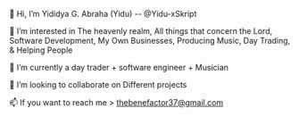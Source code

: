 👋 Hi, I’m Yididya G. Abraha (Yidu) -- @Yidu-xSkript

👀 I’m interested in The heavenly realm, All things that concern the Lord, Software Development, My Own Businesses, Producing Music, Day Trading, & Helping People

🌱 I’m currently a day trader + software engineer + Musician

💞️ I’m looking to collaborate on Different projects

📫 If you want to reach me > thebenefactor37@gmail.com
